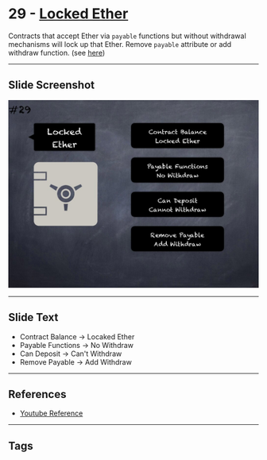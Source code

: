 # 29 - [Locked Ether](Locked%20Ether.md)
Contracts that accept Ether via `payable` functions but without withdrawal mechanisms will lock up that Ether. Remove `payable` attribute or add withdraw function. (see [here](https://github.com/crytic/slither/wiki/Detector-Documentation#contracts-that-lock-ether))

___
## Slide Screenshot
![029.jpg](../../images/4.%20Pitfalls%20and%20Best%20Practices%20101/029.jpg)
___
## Slide Text
- Contract Balance -> Locaked Ether
- Payable Functions -> No Withdraw
- Can Deposit -> Can't Withdraw
- Remove Payable -> Add Withdraw
___
## References
- [Youtube Reference](https://youtu.be/fgXuHaZDenU?t=745)
___
## Tags
